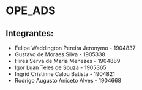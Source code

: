 # OPE_ADS
## Integrantes:
- Felipe Waddington Pereira Jeronymo - 1904837
- Gustavo de Moraes Silva - 1905338
- Hires Serva de Maria Menezes - 1904889
- Igor Luan Teles de Souza - 1905365
- Ingrid Cristinne Calou Batista - 1904821
- Rodrigo Augusto Aniceto Alves - 1904668
